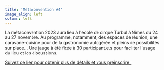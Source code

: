 ```yaml
---
title: 'Métaconvention #4'
image_align: left
column: left
---
```


La métaconvention 2023 aura lieu à l'école de cirque Turbul à Nimes du 24 au 27 novembre. Au programme, notamment, des espaces de réunion, une caravane-cuisine pour de la gastronomie autogérée et pleins de possibilités sur place... Une jauge à été fixée à 30 participant.e.s pour faciliter l'usage du lieu et les discussions.

[Suivez ce lien pour obtenir plus de détails et vous préinscrire !](https://framaforms.org/preinscription-metaconventon-2023-1697631391)